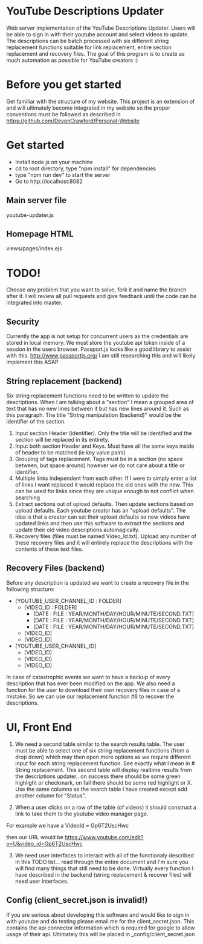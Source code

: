 # YouTube Descriptions Updater
Web server implementation of the YouTube Descriptions Updater. Users will be able to sign in with their youtube account and select videos to update. The descriptions can
be batch processed with six different string replacement functions suitable for link
replacement, entire section replacement and recovery files. The goal of this program
is to create as much automation as possible for YouTube creators :)

# Before you get started
Get familiar with the structure of my website. This project is an extension of
and will ultimately become integrated in my website so the proper conventions
must be followed as described in https://github.com/DevonCrawford/Personal-Website

# Get started
- Install node js on your machine
- cd to root directory, type "npm install" for dependencies
- type "npm run dev" to start the server
- Go to http://localhost:8082

## Main server file
youtube-updater.js

## Homepage HTML
views/pages/index.ejs

# TODO!
Choose any problem that you want to solve, fork it and name the branch after it.
I will review all pull requests and give feedback until the code can be integrated
into master.

## Security
Currently the app is not setup for concurrent users as the credentials are
stored in local memory. We must store the youtube api token inside of a session
in the users browser. Passport.js looks like a good library to assist
with this. http://www.passportjs.org/ I am still researching this and will likely
implement this ASAP

## String replacement (backend)
Six string replacement functions need to be written to update the descriptions.
When I am talking about a "section" I mean a grouped area of text that has no
new lines between it but has new lines around it. Such as this paragraph. The
title "String manipulation (backend)" would be the identifier of the section.

1) Input section Header (identifier). Only the title will be identified and the
section will be replaced in its entirety.
2) Input both section Header and Keys. Must have all the same keys inside of header
to be matched (ie key value pairs)
3) Grouping of tags replacement. Tags must be in a section (no space between,
    but space around) however we do not care about a title or identifier.
4) Multiple links independent from each other. If I were to simply enter a list
of links I want replaced it would replace the old ones with the new. This can be
used for links since they are unique enough to not conflict when searching
5) Extract sections out of upload defaults. Then update sections based on upload
defaults. Each youtube creator has an "upload defaults". The idea is that a creator
can set their upload defaults so new videos have updated links and then use this
software to extract the sections and update their old video descriptions automagically.
6) Recovery files (files must be named Video_Id.txt). Upload any number of these
recovery files and it will entirely replace the descriptions with the contents of
these text files.

## Recovery Files (backend)
Before any description is updated we want to create a recovery file in the
following structure:

- [YOUTUBE_USER_CHANNEL_ID : FOLDER]
    - [VIDEO_ID : FOLDER]
        - [DATE : FILE : YEAR/MONTH/DAY/HOUR/MINUTE/SECOND.TXT]
        - [DATE : FILE : YEAR/MONTH/DAY/HOUR/MINUTE/SECOND.TXT]
        - [DATE : FILE : YEAR/MONTH/DAY/HOUR/MINUTE/SECOND.TXT]
    - [VIDEO_ID]
    - [VIDEO_ID]
- [YOUTUBE_USER_CHANNEL_ID]
    - [VIDEO_ID]
    - [VIDEO_ID]
    - [VIDEO_ID]

In case of catastrophic events we want to have a backup of every description that
has ever been modified on the app. We also need a function for the user to download their own recovery files in case of a mistake. So we can use our replacement
function #6 to recover the descriptions.

# UI, Front End
1) We need a second table similar to the search results table. The user must be
able to select one of six string replacement functions (from a drop down) which
may then open more options as we require different input for each string replacement
function. See exactly what I mean in # String replacement. This second table
will display realtime results from the descriptions updater.. on success there
should be some green highlight or checkmark, on fail there should be some red
highlight or X. Use the same columns as the search table I have created except
add another column for "Status".

2) When a user clicks on a row of the table (of videos) it should construct a link
to take them to the youtube video manager page.

For example we have a VideoId = Gp6T2UscHwc

then our URL would be https://www.youtube.com/edit?o=U&video_id=Gp6T2UscHwc

3) We need user interfaces to interact with all of the functionaly described in
this TODO list... read through the entire document and I'm sure you will find many
things that still need to be done. Virtually every function I have described in
the backend (string replacement & recover files) will need user interfaces.

## Config (client_secret.json is invalid!)
If you are serious about developing this software and would like to sign
in with youtube and do testing please email me for the client_secret.json.
This contains the api connector information which is required for google to
allow usage of their api. Ultimately this will be placed in _config/client_secret.json